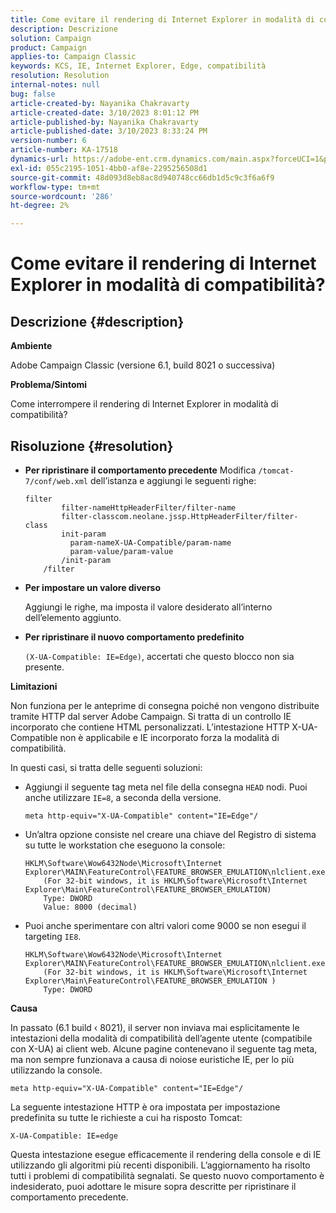```yaml
---
title: Come evitare il rendering di Internet Explorer in modalità di compatibilità?
description: Descrizione
solution: Campaign
product: Campaign
applies-to: Campaign Classic
keywords: KCS, IE, Internet Explorer, Edge, compatibilità
resolution: Resolution
internal-notes: null
bug: false
article-created-by: Nayanika Chakravarty
article-created-date: 3/10/2023 8:01:12 PM
article-published-by: Nayanika Chakravarty
article-published-date: 3/10/2023 8:33:24 PM
version-number: 6
article-number: KA-17518
dynamics-url: https://adobe-ent.crm.dynamics.com/main.aspx?forceUCI=1&pagetype=entityrecord&etn=knowledgearticle&id=f074514c-7ebf-ed11-83ff-6045bd006b3d
exl-id: 055c2195-1051-4bb0-af8e-2295256508d1
source-git-commit: 48d093d8eb8ac8d940748cc66db1d5c9c3f6a6f9
workflow-type: tm+mt
source-wordcount: '286'
ht-degree: 2%

---
```


# Come evitare il rendering di Internet Explorer in modalità di compatibilità?

## Descrizione {#description}


<b>Ambiente</b>

Adobe Campaign Classic (versione 6.1, build 8021 o successiva)

<b>Problema/Sintomi</b>

Come interrompere il rendering di Internet Explorer in modalità di compatibilità?


## Risoluzione {#resolution}


- <b>Per ripristinare il comportamento precedente</b>
Modifica `/tomcat-7/conf/web.xml` dell’istanza e aggiungi le seguenti righe:


  ```
  filter
          filter-nameHttpHeaderFilter/filter-name
          filter-classcom.neolane.jssp.HttpHeaderFilter/filter-    class
          init-param
            param-nameX-UA-Compatible/param-name
            param-value/param-value
          /init-param
      /filter
  ```

- <b>Per impostare un valore diverso</b>

  Aggiungi le righe, ma imposta il valore desiderato all’interno dell’elemento aggiunto.
- <b>Per ripristinare il nuovo comportamento predefinito</b>

  `(X-UA-Compatible: IE=Edge)`, accertati che questo blocco non sia presente.


<b>Limitazioni</b>

Non funziona per le anteprime di consegna poiché non vengono distribuite tramite HTTP dal server Adobe Campaign. Si tratta di un controllo IE incorporato che contiene HTML personalizzati. L’intestazione HTTP X-UA-Compatible non è applicabile e IE incorporato forza la modalità di compatibilità.

In questi casi, si tratta delle seguenti soluzioni:

- Aggiungi il seguente tag meta nel file della consegna `HEAD` nodi. Puoi anche utilizzare `IE=8`, a seconda della versione.<br>

  ```
  meta http-equiv="X-UA-Compatible" content="IE=Edge"/
  ```

- Un’altra opzione consiste nel creare una chiave del Registro di sistema su tutte le workstation che eseguono la console:


  ```
  HKLM\Software\Wow6432Node\Microsoft\Internet Explorer\MAIN\FeatureControl\FEATURE_BROWSER_EMULATION\nlclient.exe
      (For 32-bit windows, it is HKLM\Software\Microsoft\Internet Explorer\Main\FeatureControl\FEATURE_BROWSER_EMULATION)
      Type: DWORD
      Value: 8000 (decimal)
  ```

- Puoi anche sperimentare con altri valori come 9000 se non esegui il targeting `IE8`.


  ```
  HKLM\Software\Wow6432Node\Microsoft\Internet Explorer\MAIN\FeatureControl\FEATURE_BROWSER_EMULATION\nlclient.exe
      (For 32-bit windows, it is HKLM\Software\Microsoft\Internet Explorer\Main\FeatureControl\FEATURE_BROWSER_EMULATION )
      Type: DWORD
  ```


<b>Causa</b>

In passato (6.1 build ‹ 8021), il server non inviava mai esplicitamente le intestazioni della modalità di compatibilità dell’agente utente (compatibile con X-UA) ai client web. Alcune pagine contenevano il seguente tag meta, ma non sempre funzionava a causa di noiose euristiche IE, per lo più utilizzando la console.


```
meta http-equiv="X-UA-Compatible" content="IE=Edge"/
```


La seguente intestazione HTTP è ora impostata per impostazione predefinita su tutte le richieste a cui ha risposto Tomcat:


```
X-UA-Compatible: IE=edge
```


Questa intestazione esegue efficacemente il rendering della console e di IE utilizzando gli algoritmi più recenti disponibili. L’aggiornamento ha risolto tutti i problemi di compatibilità segnalati. Se questo nuovo comportamento è indesiderato, puoi adottare le misure sopra descritte per ripristinare il comportamento precedente.

